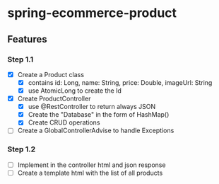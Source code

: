 # spring-ecommerce-product

## Features
### Step 1.1
- [x] Create a Product class
  - [x] contains id: Long, name: String, price: Double, imageUrl: String
  - [x] use AtomicLong to create the Id
- [x] Create ProductController
  - [x] use @RestController to return always JSON
  - [x] Create the "Database" in the form of HashMap()
  - [x] Create CRUD operations
- [ ] Create a GlobalControllerAdvise to handle Exceptions
### Step 1.2
- [ ] Implement in the controller html and json response
- [ ] Create a template html with the list of all products
